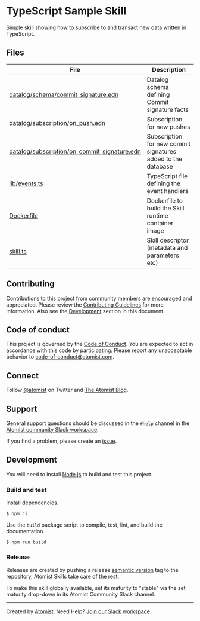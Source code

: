 # TypeScript Sample Skill

Simple skill showing how to subscribe to and transact new data written in
TypeScript.

## Files

| File                                                                                         | Description                                                  |
| -------------------------------------------------------------------------------------------- | ------------------------------------------------------------ |
| [datalog/schema/commit_signature.edn](datalog/schema/commit_signature.edn)                   | Datalog schema defining Commit signature facts               |
| [datalog/subscription/on_push.edn](datalog/subscription/on_push.edn)                         | Subscription for new pushes                                  |
| [datalog/subscription/on_commit_signature.edn](datalog/subscription/on_commit_signature.edn) | Subscription for new commit signatures added to the database |
| [lib/events.ts](lib/events.ts)                                                               | TypeScript file defining the event handlers                  |
| [Dockerfile](Dockerfile)                                                                     | Dockerfile to build the Skill runtime container image        |
| [skill.ts](skill.ts)                                                                         | Skill descriptor (metadata and parameters etc)               |

## Contributing

Contributions to this project from community members are encouraged and
appreciated. Please review the [Contributing Guidelines](CONTRIBUTING.md) for
more information. Also see the [Development](#development) section in this
document.

## Code of conduct

This project is governed by the [Code of Conduct](CODE_OF_CONDUCT.md). You are
expected to act in accordance with this code by participating. Please report any
unacceptable behavior to code-of-conduct@atomist.com.

## Connect

Follow [@atomist][atomist-twitter] on Twitter and [The Atomist
Blog][atomist-blog].

[atomist-twitter]: https://twitter.com/atomist "Atomist on Twitter"
[atomist-blog]: https://blog.atomist.com/ "The Atomist Blog"

## Support

General support questions should be discussed in the `#help` channel in the
[Atomist community Slack workspace][slack].

If you find a problem, please create an [issue](../../issues).

## Development

You will need to install [Node.js][node] to build and test this project.

[node]: https://nodejs.org/ "Node.js"

### Build and test

Install dependencies.

```
$ npm ci
```

Use the `build` package script to compile, test, lint, and build the
documentation.

```
$ npm run build
```

### Release

Releases are created by pushing a release [semantic version][semver] tag to the
repository, Atomist Skills take care of the rest.

To make this skill globally available, set its maturity to "stable" via the set
maturity drop-down in its Atomist Community Slack channel.

[semver]: https://semver.org/ "Semantic Version"

---

Created by [Atomist][atomist]. Need Help? [Join our Slack workspace][slack].

[atomist]: https://atomist.com/ "Atomist"
[slack]: https://join.atomist.com/ "Atomist Community Slack"
